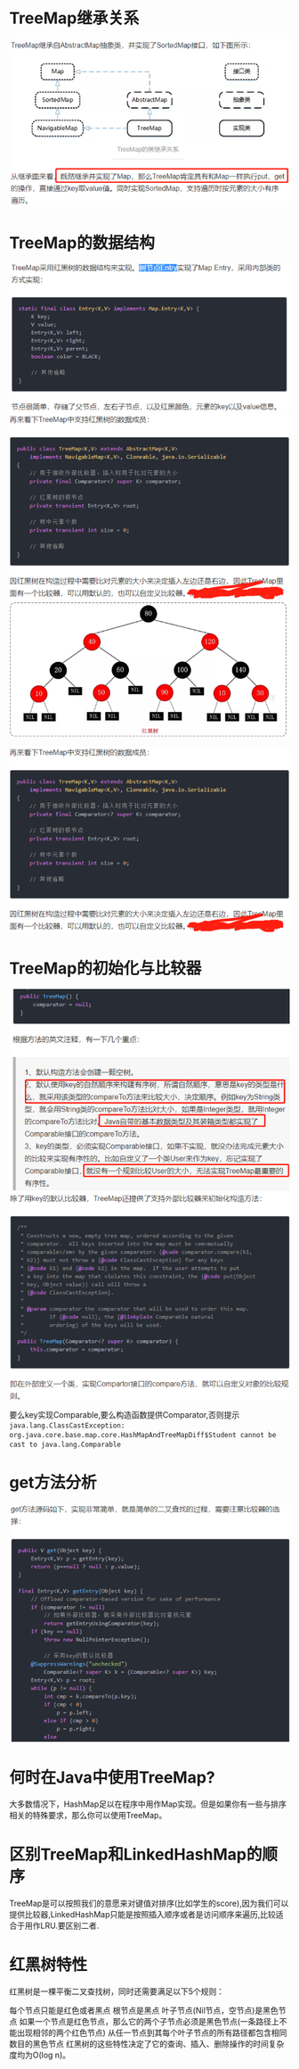 # TreeMap继承关系

![](TreeMap继承关系.png)

# TreeMap的数据结构

![](树节点Entry.png)
![](TreeMap-class.png)
![](红黑树的示意图.png)

![](TreeMap-class.png)

# TreeMap的初始化与比较器

![](TreeMap-comparator.png)
![](TreeMap-comparator02.png)

要么key实现Comparable,要么构造函数提供Comparator,否则提示`java.lang.ClassCastException: org.java.core.base.map.core.HashMapAndTreeMapDiff$Student cannot be cast to java.lang.Comparable`

# get方法分析

![](get方法比较器的选择.png)

# 何时在Java中使用TreeMap?

大多数情况下，HashMap足以在程序中用作Map实现。但是如果你有一些与排序相关的特殊要求，那么你可以使用TreeMap。

# 区别TreeMap和LinkedHashMap的顺序

TreeMap是可以按照我们的意愿来对键值对排序(比如学生的score),因为我们可以提供比较器,LinkedHashMap只能是按照插入顺序或者是访问顺序来遍历,比较适合于用作LRU.要区别二者.

# 红黑树特性

红黑树是一棵平衡二叉查找树，同时还需要满足以下5个规则：

每个节点只能是红色或者黑点
根节点是黑点
叶子节点(Nil节点，空节点)是黑色节点
如果一个节点是红色节点，那么它的两个子节点必须是黑色节点(一条路径上不能出现相邻的两个红色节点)
从任一节点到其每个叶子节点的所有路径都包含相同数目的黑色节点
红黑树的这些特性决定了它的查询、插入、删除操作的时间复杂度均为O(log n)。


